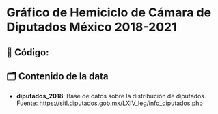 # Gráfico de Hemiciclo de Cámara de Diputados México 2018-2021

## 🔗 Código: 

## 🗂️ Contenido de la data
- **diputados_2018**: Base de datos sobre la distribución de diputados.
  Fuente: https://sitl.diputados.gob.mx/LXIV_leg/info_diputados.php 


